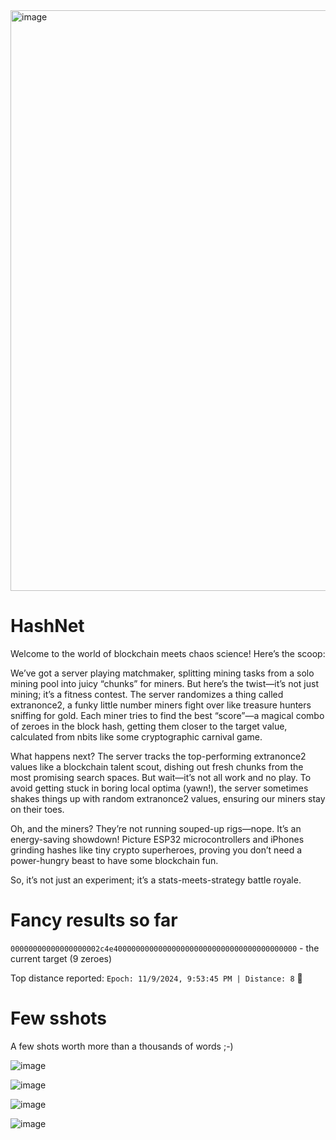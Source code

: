 <img width="929" alt="image" src="https://github.com/user-attachments/assets/6e6dcee6-927d-4f29-a99e-5fc1b0faa4ff">


# HashNet

Welcome to the world of blockchain meets chaos science! Here’s the scoop:

We’ve got a server playing matchmaker, splitting mining tasks from a solo mining pool into juicy “chunks” for miners. But here’s the twist—it’s not just mining; it’s a fitness contest. The server randomizes a thing called extranonce2, a funky little number miners fight over like treasure hunters sniffing for gold. Each miner tries to find the best “score”—a magical combo of zeroes in the block hash, getting them closer to the target value, calculated from nbits like some cryptographic carnival game.

What happens next? The server tracks the top-performing extranonce2 values like a blockchain talent scout, dishing out fresh chunks from the most promising search spaces. But wait—it’s not all work and no play. To avoid getting stuck in boring local optima (yawn!), the server sometimes shakes things up with random extranonce2 values, ensuring our miners stay on their toes.

Oh, and the miners? They’re not running souped-up rigs—nope. It’s an energy-saving showdown! Picture ESP32 microcontrollers and iPhones grinding hashes like tiny crypto superheroes, proving you don’t need a power-hungry beast to have some blockchain fun.

So, it’s not just an experiment; it’s a stats-meets-strategy battle royale.  

# Fancy results so far

`00000000000000000002c4e40000000000000000000000000000000000000000` - the current target (9 zeroes)

Top distance reported: `Epoch: 11/9/2024, 9:53:45 PM | Distance: 8` 🤬


# Few sshots

A few shots worth more than a thousands of words ;-)

![image](https://github.com/user-attachments/assets/843f0a21-4fb6-4be0-8443-e09d9de35adc)

![image](https://github.com/user-attachments/assets/77f8643c-5855-4bdb-8755-6031eea7ce20)

![image](https://github.com/user-attachments/assets/48bda940-7d7b-4cfd-babf-fe79cd1649e0)

![image](https://github.com/user-attachments/assets/acba2ac9-83b5-45de-bbe8-c22395933adc)
